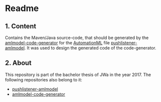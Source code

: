 # Readme

## 1. Content
Contains the Maven/Java source-code, that should be generated by the [amlmodel-code-generator][amlmodel-code-generator repository] for the [AutomationML][AutomationML page] file [pushlistener-amlmodel][pushlistener-amlmodel repository]. It was used to design the generated code of the code-generator.

## 2. About
This repository is part of the bachelor thesis of JWa in the year 2017.
The following repositories also belong to it:

 * [pushlistener-amlmodel][pushlistener-amlmodel repository]
 * [amlmodel-code-generator][amlmodel-code-generator repository]


[pushlistener-amlmodel repository]: https://bitbucket.org/0xCAF3BAB3/pushlistener-amlmodel/
[amlmodel-code-generator repository]: https://bitbucket.org/0xCAF3BAB3/amlmodel-code-generator/
[AutomationML page]: https://www.automationml.org/
